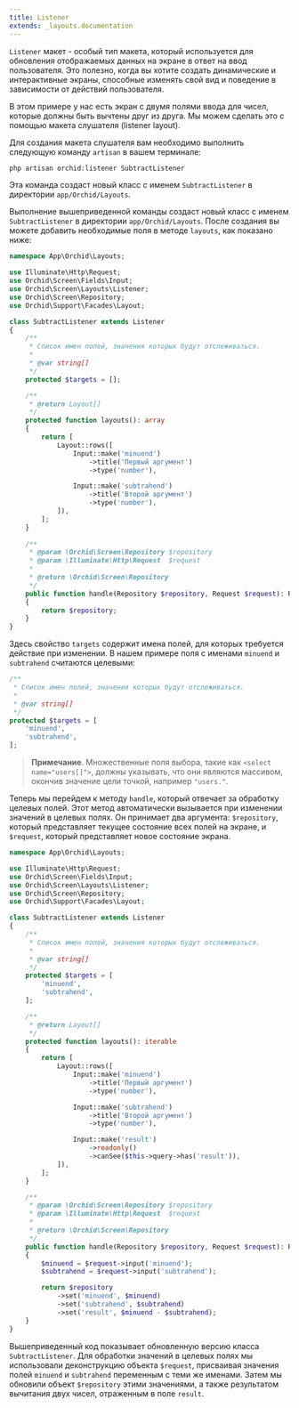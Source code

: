 ```yaml
---
title: Listener
extends: _layouts.documentation
---
```


`Listener` макет - особый тип макета, который используется для обновления отображаемых данных на экране в ответ на ввод пользователя. Это полезно, когда вы хотите создать динамические и интерактивные экраны, способные изменять свой вид и поведение в зависимости от действий пользователя.

В этом примере у нас есть экран с двумя полями ввода для чисел, которые должны быть вычтены друг из друга. Мы можем сделать это с помощью макета слушателя (listener layout).

Для создания макета слушателя вам необходимо выполнить следующую команду `artisan` в вашем терминале:

```php
php artisan orchid:listener SubtractListener
```

Эта команда создаст новый класс с именем `SubtractListener` в директории `app/Orchid/Layouts`.

Выполнение вышеприведенной команды создаст новый класс с именем `SubtractListener` в директории `app/Orchid/Layouts`. После создания вы можете добавить необходимые поля в методе `layouts`, как показано ниже:

```php
namespace App\Orchid\Layouts;

use Illuminate\Http\Request;
use Orchid\Screen\Fields\Input;
use Orchid\Screen\Layouts\Listener;
use Orchid\Screen\Repository;
use Orchid\Support\Facades\Layout;

class SubtractListener extends Listener
{
    /**
     * Список имен полей, значения которых будут отслеживаться.
     *
     * @var string[]
     */
    protected $targets = [];

    /**
     * @return Layout[]
     */
    protected function layouts(): array
    {
        return [
            Layout::rows([
                Input::make('minuend')
                    ->title('Первый аргумент')
                    ->type('number'),

                Input::make('subtrahend')
                    ->title('Второй аргумент')
                    ->type('number'),
            ]),
        ];
    }
    
    /**
     * @param \Orchid\Screen\Repository $repository
     * @param \Illuminate\Http\Request  $request
     *
     * @return \Orchid\Screen\Repository
     */
    public function handle(Repository $repository, Request $request): Repository
    {
        return $repository;
    }
}
```

Здесь свойство `targets` содержит имена полей, для которых требуется действие при изменении. В нашем примере поля с именами `minuend` и `subtrahend` считаются целевыми:

```php
/**
 * Список имен полей, значения которых будут отслеживаться.
 *
 * @var string[]
 */
protected $targets = [
    'minuend',
    'subtrahend',
];
```

> **Примечание**. Множественные поля выбора, такие как `<select name="users[]">`, должны указывать, что они являются массивом, окончив значение цели точкой, например `"users."`.

Теперь мы перейдем к методу `handle`, который отвечает за обработку целевых полей. Этот метод автоматически вызывается при изменении значений в целевых полях. Он принимает два аргумента: `$repository`, который представляет текущее состояние всех полей на экране, и `$request`, который представляет новое состояние экрана.

```php
namespace App\Orchid\Layouts;

use Illuminate\Http\Request;
use Orchid\Screen\Fields\Input;
use Orchid\Screen\Layouts\Listener;
use Orchid\Screen\Repository;
use Orchid\Support\Facades\Layout;

class SubtractListener extends Listener
{
    /**
     * Список имен полей, значения которых будут отслеживаться.
     *
     * @var string[]
     */
    protected $targets = [
        'minuend',
        'subtrahend',
    ];

    /**
     * @return Layout[]
     */
    protected function layouts(): iterable
    {
        return [
            Layout::rows([
                Input::make('minuend')
                    ->title('Первый аргумент')
                    ->type('number'),

                Input::make('subtrahend')
                    ->title('Второй аргумент')
                    ->type('number'),

                Input::make('result')
                    ->readonly()
                    ->canSee($this->query->has('result')),
            ]),
        ];
    }

    /**
     * @param \Orchid\Screen\Repository $repository
     * @param \Illuminate\Http\Request  $request
     *
     * @return \Orchid\Screen\Repository
     */
    public function handle(Repository $repository, Request $request): Repository
    {
        $minuend = $request->input('minuend');
        $subtrahend = $request->input('subtrahend');

        return $repository
            ->set('minuend', $minuend)
            ->set('subtrahend', $subtrahend)
            ->set('result', $minuend - $subtrahend);
    }
}
```

Вышеприведенный код показывает обновленную версию класса `SubtractListener`. Для обработки значений в целевых полях мы использовали деконструкцию объекта `$request`, присваивая значения полей `minuend` и `subtrahend` переменным с теми же именами. Затем мы обновили объект `$repository` этими значениями, а также результатом вычитания двух чисел, отраженным в поле `result`.

